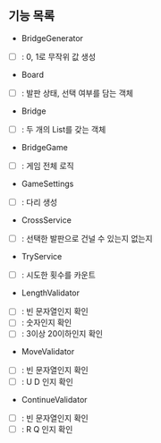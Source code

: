 ## 기능 목록

- BridgeGenerator
-  [ ] : 0, 1로 무작위 값 생성

- Board
- [ ] : 발판 상태, 선택 여부를 담는 객체

- Bridge
- [ ] : 두 개의 List<Board>를 갖는 객체

- BridgeGame
- [ ] : 게임 전체 로직

- GameSettings
- [ ] : 다리 생성

- CrossService
- [ ] : 선택한 발판으로 건널 수 있는지 없는지

- TryService
- [ ] : 시도한 횟수를 카운트

- LengthValidator
- [ ] : 빈 문자열인지 확인
- [ ] : 숫자인지 확인
- [ ] : 3이상 20이하인지 확인

- MoveValidator
- [ ] : 빈 문자열인지 확인
- [ ] : U D 인지 확인

- ContinueValidator
- [ ] : 빈 문자열인지 확인
- [ ] : R Q 인지 확인
